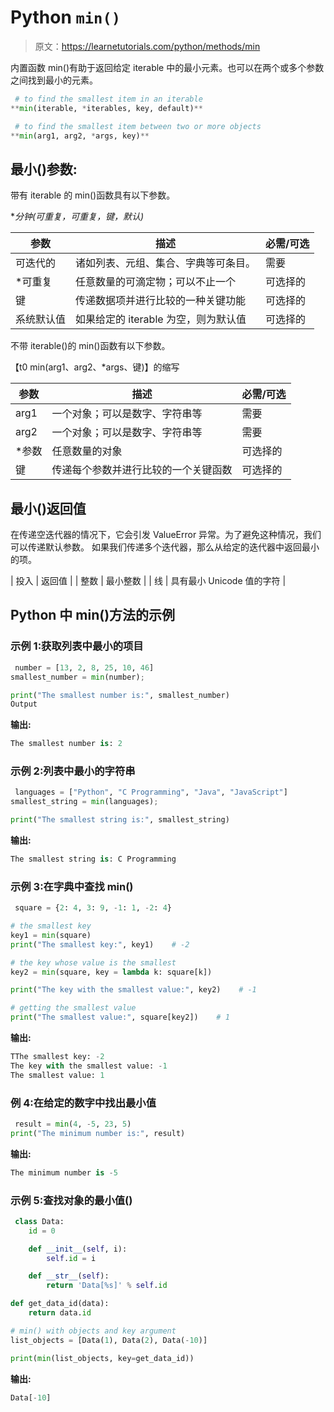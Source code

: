# Python `min()`

> 原文：<https://learnetutorials.com/python/methods/min>

内置函数 min()有助于返回给定 iterable 中的最小元素。也可以在两个或多个参数之间找到最小的元素。

```py
 # to find the smallest item in an iterable
**min(iterable, *iterables, key, default)** 

```

```py
 # to find the smallest item between two or more objects
**min(arg1, arg2, *args, key)** 

```

## 最小()参数:

带有 iterable 的 min()函数具有以下参数。

**分钟(可重复，*可重复，键，默认)**

| 参数 | 描述 | 必需/可选 |
| --- | --- | --- |
| 可迭代的 | 诸如列表、元组、集合、字典等可条目。 | 需要 |
| *可重复 | 任意数量的可滴定物；可以不止一个 | 可选择的 |
| 键 | 传递数据项并进行比较的一种关键功能 | 可选择的 |
| 系统默认值 | 如果给定的 iterable 为空，则为默认值 | 可选择的 |

不带 iterable()的 min()函数有以下参数。

【t0 min(arg1、arg2、*args、键)】的缩写

| 参数 | 描述 | 必需/可选 |
| --- | --- | --- |
| arg1 | 一个对象；可以是数字、字符串等 | 需要 |
| arg2 | 一个对象；可以是数字、字符串等 | 需要 |
| *参数 | 任意数量的对象 | 可选择的 |
| 键 | 传递每个参数并进行比较的一个关键函数 | 可选择的 |

## 最小()返回值

在传递空迭代器的情况下，它会引发 ValueError 异常。为了避免这种情况，我们可以传递默认参数。
如果我们传递多个迭代器，那么从给定的迭代器中返回最小的项。

| 投入 | 返回值 |
| 整数 | 最小整数 |
| 线 | 具有最小 Unicode 值的字符 |

## Python 中 min()方法的示例

### 示例 1:获取列表中最小的项目

```py
 number = [13, 2, 8, 25, 10, 46]
smallest_number = min(number);

print("The smallest number is:", smallest_number)
Output 

```

**输出:**

```py
The smallest number is: 2 
```

### 示例 2:列表中最小的字符串

```py
 languages = ["Python", "C Programming", "Java", "JavaScript"]
smallest_string = min(languages);

print("The smallest string is:", smallest_string) 

```

**输出:**

```py
The smallest string is: C Programming 
```

### 示例 3:在字典中查找 min()

```py
 square = {2: 4, 3: 9, -1: 1, -2: 4}

# the smallest key
key1 = min(square)
print("The smallest key:", key1)    # -2

# the key whose value is the smallest
key2 = min(square, key = lambda k: square[k])

print("The key with the smallest value:", key2)    # -1

# getting the smallest value
print("The smallest value:", square[key2])    # 1 

```

**输出:**

```py
TThe smallest key: -2
The key with the smallest value: -1
The smallest value: 1 
```

### 例 4:在给定的数字中找出最小值

```py
 result = min(4, -5, 23, 5)
print("The minimum number is:", result) 

```

**输出:**

```py
The minimum number is -5 
```

### 示例 5:查找对象的最小值()

```py
 class Data:
    id = 0

    def __init__(self, i):
        self.id = i

    def __str__(self):
        return 'Data[%s]' % self.id

def get_data_id(data):
    return data.id

# min() with objects and key argument
list_objects = [Data(1), Data(2), Data(-10)]

print(min(list_objects, key=get_data_id)) 

```

**输出:**

```py
Data[-10] 
```